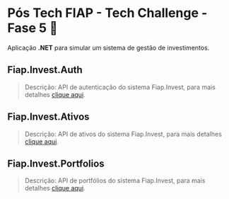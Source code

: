 # Pós Tech FIAP - Tech Challenge - Fase 5 📜

Aplicação **.NET** para simular um sistema de gestão de investimentos.

## Fiap.Invest.Auth

> Descrição: API de autenticação do sistema Fiap.Invest, para mais detalhes [clique aqui](https://github.com/JulioSCr/Fiap.Invest/blob/develop/src/services/Auth/README.md).

## Fiap.Invest.Ativos

> Descrição: API de ativos do sistema Fiap.Invest, para mais detalhes [clique aqui](https://github.com/JulioSCr/Fiap.Invest/blob/develop/src/services/Ativo/README.md).

## Fiap.Invest.Portfolios

> Descrição: API de portfólios do sistema Fiap.Invest, para mais detalhes [clique aqui](https://github.com/JulioSCr/Fiap.Invest/tree/develop/src/services/Portfolio#readme).
